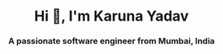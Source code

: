 <h1 align="center">Hi 👋, I'm Karuna Yadav</h1>
<h3 align="center">A passionate software engineer from Mumbai, India</h3>
